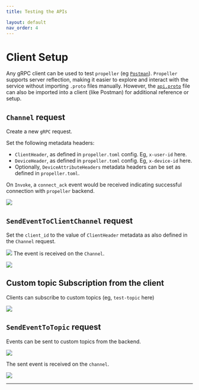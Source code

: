 ```yaml
---
title: Testing the APIs

layout: default
nav_order: 4
---
```

# Client Setup

Any gRPC client can be used to test `propeller` (eg [`Postman`](https://www.postman.com/)). `Propeller` supports server reflection, making it easier to explore and interact with the service without importing `.proto` files manually. However, the [`api.proto`](https://github.com/CRED-CLUB/propeller/blob/main/proto/push/v1/api.proto) file can also be imported into a client (like Postman) for additional reference or setup.

## `Channel` request
Create a new `gRPC` request.

Set the following metadata headers:
- `ClientHeader`, as defined in `propeller.toml` config. Eg, `x-user-id` here.
- `DeviceHeader`, as defined in `propeller.toml` config. Eg, `x-device-id` here.
- Optionally, `DeviceAttributeHeaders` metadata headers can be set as defined in `propeller.toml`.

On `Invoke`, a `connect_ack` event would be received indicating successful connection with `propeller` backend.

![](https://i.ibb.co/hLm9y8B/Screenshot-2024-11-25-at-8-38-03-AM.png)

## `SendEventToClientChannel` request

Set the `client_id` to the value of `ClientHeader` metadata as also defined in the `Channel` request.

![](https://i.ibb.co/cwZt3dk/Screenshot-2024-11-25-at-8-39-04-AM.png)
The event is received on the `Channel`.

![](https://i.ibb.co/8Ppc6bz/Screenshot-2024-11-25-at-8-40-07-AM.png)
## Custom topic Subscription from the client

Clients can subscribe to custom topics (eg, `test-topic` here)

![](https://i.ibb.co/xLNBgYH/Screenshot-2024-11-25-at-9-12-46-AM.png)

## `SendEventToTopic` request

Events can be sent to custom topics from the backend.

![](https://i.ibb.co/vPVTp38/Screenshot-2024-11-25-at-8-42-14-AM.png)

The sent event is received on the `channel`.

![](https://i.ibb.co/F3j43Kn/Screenshot-2024-11-25-at-8-42-44-AM.png)

----

